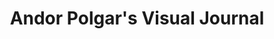 ---
title: "Andor Polgar's Visual Journal"
index_filename: posts.html
posts_per_page: 5
site_url: "https://lepkef.ing"
description: "Visual experiments, photography, and creative projects by Andor Polgar"
---